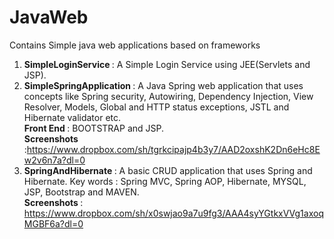 # JavaWeb
Contains Simple java web applications based on frameworks
1) <b>SimpleLoginService </b> : A Simple Login Service using JEE(Servlets and JSP). 
2) <b>SimpleSpringApplication </b>: A Java Spring web application that uses concepts like Spring security, Autowiring, Dependency Injection, View Resolver, Models, Global and HTTP status exceptions, JSTL and Hibernate validator etc. <br>
<b>Front End </b>   : BOOTSTRAP and JSP. <br>
<b>Screenshots </b> :https://www.dropbox.com/sh/tgrkcipajp4b3y7/AAD2oxshK2Dn6eHc8Ew2v6n7a?dl=0
3) <b>SpringAndHibernate </b>: A basic CRUD application that uses Spring and Hibernate. Key words : Spring MVC, Spring AOP, Hibernate, MYSQL, JSP, Bootstrap and MAVEN. <br>
   <b>Screenshots </b> : https://www.dropbox.com/sh/x0swjao9a7u9fg3/AAA4syYGtkxVVg1axoqMGBF6a?dl=0
